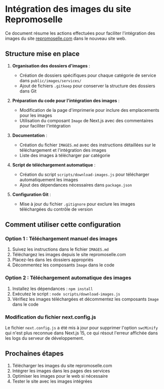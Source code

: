# Intégration des images du site Repromoselle

Ce document résume les actions effectuées pour faciliter l'intégration des images du site [repromoselle.com](https://www.repromoselle.com) dans le nouveau site web.

## Structure mise en place

1. **Organisation des dossiers d'images** :
   - Création de dossiers spécifiques pour chaque catégorie de service dans `public/images/services/`
   - Ajout de fichiers `.gitkeep` pour conserver la structure des dossiers dans Git

2. **Préparation du code pour l'intégration des images** :
   - Modification de la page d'imprimerie pour inclure des emplacements pour les images
   - Utilisation du composant `Image` de Next.js avec des commentaires pour faciliter l'intégration

3. **Documentation** :
   - Création du fichier `IMAGES.md` avec des instructions détaillées sur le téléchargement et l'intégration des images
   - Liste des images à télécharger par catégorie

4. **Script de téléchargement automatique** :
   - Création du script `scripts/download-images.js` pour télécharger automatiquement les images
   - Ajout des dépendances nécessaires dans `package.json`

5. **Configuration Git** :
   - Mise à jour du fichier `.gitignore` pour exclure les images téléchargées du contrôle de version

## Comment utiliser cette configuration

### Option 1 : Téléchargement manuel des images

1. Suivez les instructions dans le fichier `IMAGES.md`
2. Téléchargez les images depuis le site repromoselle.com
3. Placez-les dans les dossiers appropriés
4. Décommentez les composants `Image` dans le code

### Option 2 : Téléchargement automatique des images

1. Installez les dépendances : `npm install`
2. Exécutez le script : `node scripts/download-images.js`
3. Vérifiez les images téléchargées et décommentez les composants `Image` dans le code

### Modification du fichier next.config.js

Le fichier `next.config.js` a été mis à jour pour supprimer l'option `swcMinify` qui n'est plus reconnue dans Next.js 15, ce qui résout l'erreur affichée dans les logs du serveur de développement.

## Prochaines étapes

1. Télécharger les images du site repromoselle.com
2. Intégrer les images dans les pages des services
3. Optimiser les images pour le web si nécessaire
4. Tester le site avec les images intégrées 